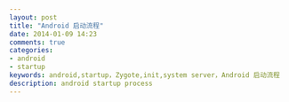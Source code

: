 ```yaml
---
layout: post
title: "Android 启动流程"
date: 2014-01-09 14:23
comments: true
categories:
- android
- startup
keywords: android,startup，Zygote,init,system server，Android 启动流程
description: android startup process
---
```


